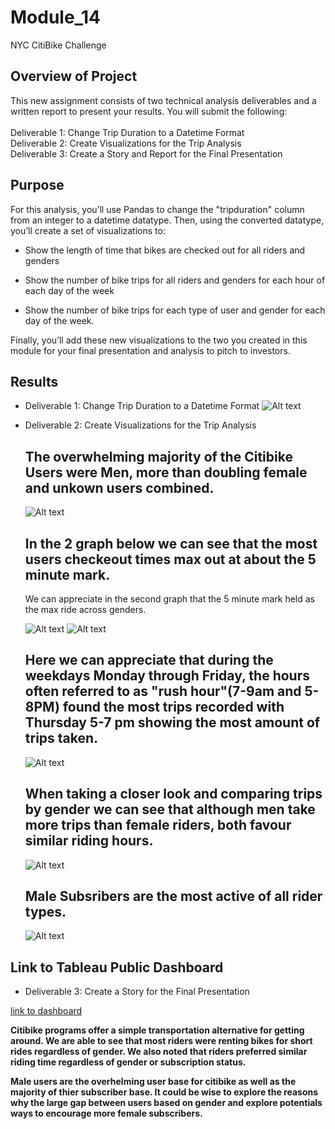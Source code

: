 # Module_14
NYC CitiBike Challenge

## Overview of Project
This new assignment consists of two technical analysis deliverables and a written report to present your results. You will submit the following:
<br>
<br>
Deliverable 1: Change Trip Duration to a Datetime Format<br>
Deliverable 2: Create Visualizations for the Trip Analysis<br>
Deliverable 3: Create a Story and Report for the Final Presentation<br>

## Purpose
For this analysis, you’ll use Pandas to change the "tripduration" column from an integer to a datetime datatype. Then, using the converted datatype, you’ll create a set of visualizations to:

- Show the length of time that bikes are checked out for all riders and genders

- Show the number of bike trips for all riders and genders for each hour of each day of the week

- Show the number of bike trips for each type of user and gender for each day of the week.

Finally, you’ll add these new visualizations to the two you created in this module for your final presentation and analysis to pitch to investors.

## Results

- Deliverable 1: Change Trip Duration to a Datetime Format
![Alt text](https://github.com/f-marquez/Module_14/blob/main/Images/Deliverable_1/1%20%20Jupyter%20Notebook.png)

- Deliverable 2: Create Visualizations for the Trip Analysis
     
     ## The overwhelming majority of the Citibike Users were Men, more than doubling female and unkown users combined. 

   ![Alt text](https://github.com/f-marquez/Module_14/blob/main/Images/Deliverable_2/Gender%20Breakdown.png)
   
  
     ## In the 2 graph below we can see that the most users checkeout times max out at about the 5 minute mark. 
     We can appreciate in the second graph that the 5 minute mark held as the max ride across genders.

   ![Alt text](https://github.com/f-marquez/Module_14/blob/main/Images/Deliverable_2/Checkout%20Times%20for%20Users.png)
   ![Alt text](https://github.com/f-marquez/Module_14/blob/main/Images/Deliverable_2/Checkout%20Times%20by%20Gender.png)
   
    ## Here we can appreciate that during the weekdays Monday through Friday, the hours often referred to as "rush hour"(7-9am and 5-8PM) found the most trips recorded with Thursday 5-7 pm showing the most amount of trips taken. 
   ![Alt text](https://github.com/f-marquez/Module_14/blob/main/Images/Deliverable_2/Trips%20by%20Weekday%20for%20hour.png)
  ## When taking a closer look and comparing trips by gender we can see that although men take more trips than female riders, both favour similar riding hours.
   ![Alt text](https://github.com/f-marquez/Module_14/blob/main/Images/Deliverable_2/Trips%20by%20Gender%20(weekday%20per%20hour).png)
  ## Male Subsribers are the most active of all rider types.
   ![Alt text](https://github.com/f-marquez/Module_14/blob/main/Images/Deliverable_2/User%20Trips%20by%20Gender%20by%20Weekday.png)

## Link to Tableau Public Dashboard<br>
- Deliverable 3: Create a Story for the Final Presentation

[link to dashboard](https://public.tableau.com/app/profile/francis.marquez1843/viz/NYCCitiBikeChallenge_16429116404190/CheckoutTimesforUsers)<br>

**Citibike programs offer a simple transportation alternative for getting around. We are able to see that most riders were renting bikes for short rides regardless of gender. We also noted that riders preferred similar riding time regardless of gender or subscription status.**<br>

**Male users are the overhelming user base for citibike as well as the majority of thier subscriber base. It could be wise to explore the reasons why the large gap between users based on gender and explore potentials ways to encourage more female subscribers.**

 
